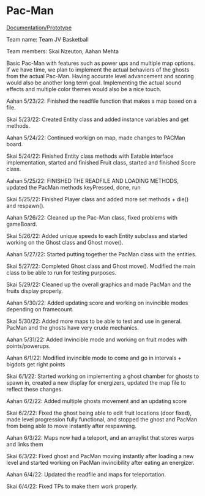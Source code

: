 # Pac-Man

<p> <a href="https://docs.google.com/document/d/1kgMOwK3Hvl9qedhFxxRxU04NU001gjAafCrqJr1HqKc/edit#">Documentation/Prototype</a> </p>

<p> Team name: Team JV Basketball </p>
<p> Team members: Skai Nzeuton, Aahan Mehta </p>
<p> Basic Pac-Man with features such as power ups and multiple map options. If we have time, we plan to implement the actual behaviors of the ghosts from the actual Pac-Man. Having accurate level advancement and scoring would also be another long term goal. Implementing the actual sound effects and multiple color themes would also be a nice touch. </p>

Aahan 5/23/22: Finished the readfile function that makes a map based on a file.

Skai 5/23/22: Created Entity class and added instance variables and get methods.

Aahan 5/24/22: Continued workign on map, made changes to PACMan board.

Skai 5/24/22: Finished Entity class methods with Eatable interface implementation, started and finished Fruit class, started and finished Score class.

Aahan 5/25/22: FINISHED THE READFILE AND LOADING METHODS, updated the PacMan methods keyPressed, done, run

Skai 5/25/22: Finished Player class and added more set methods + die() and respawn().

Aahan 5/26/22: Cleaned up the Pac-Man class, fixed problems with gameBoard.

Skai 5/26/22: Added unique speeds to each Entity subclass and started working on the Ghost class and Ghost move().

Aahan 5/27/22: Started putting together the PacMan class with the entities.

Skai 5/27/22: Completed Ghost class and Ghost move(). Modified the main class to be able to run for testing purposes.

Skai 5/29/22: Cleaned up the overall graphics and made PacMan and the fruits display properly.

Aahan 5/30/22: Added updating score and working on invincible modes depending on framecount.

Skai 5/30/22: Added more maps to be able to test and use in general. PacMan and the ghosts have very crude mechanics.

Aahan 5/31/22: Added Invincible mode and working on fruit modes with points/powerups.

Aahan 6/1/22: Modified invincible mode to come and go in intervals + bigdots get right points

Skai 6/1/22: Started working on implementing a ghost chamber for ghosts to spawn in, created a new display for energizers, updated the map file to reflect these changes.

Aahan 6/2/22: Added multiple ghosts movement and an updating score

Skai 6/2/22: Fixed the ghost being able to edit fruit locations (door fixed), made level progression fully functional, and stopped the ghost and PacMan from being able to move instantly after respawning.

Aahan 6/3/22: Maps now had a teleport, and an arraylist that stores warps and links them

Skai 6/3/22: Fixed ghost and PacMan moving instantly after loading a new level and started working on PacMan invincibility after eating an energizer.

Aahan 6/4/22: Updated the readfile and maps for teleportation.

Skai 6/4/22: Fixed TPs to make them work properly.
